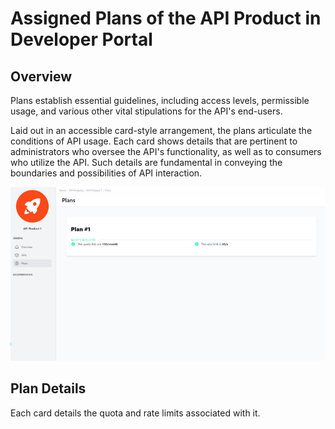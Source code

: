 # Assigned Plans of the API Product in Developer Portal 

<head>
  <meta name="guidename" content="API Management"/>
  <meta name="context" content="GUID-1119750f-36b1-4445-81a0-ab6531c6c6f2"/>
</head> 

## Overview

Plans establish essential guidelines, including access levels, permissible usage, and various other vital stipulations for the API's end-users.

Laid out in an accessible card-style arrangement, the plans articulate the conditions of API usage. Each card shows details that are pertinent to administrators who oversee the API's functionality, as well as to consumers who utilize the API. Such details are fundamental in conveying the boundaries and possibilities of API interaction.

![](../Images/img-cp-developer_portal_API_product_plans.png)

## Plan Details

Each card details the quota and rate limits associated with it.